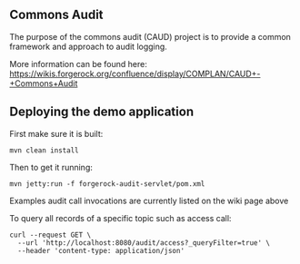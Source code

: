 Commons Audit
-------------
The purpose of the commons audit (CAUD) project is to provide a common framework and approach to audit logging.

More information can be found here: https://wikis.forgerock.org/confluence/display/COMPLAN/CAUD+-+Commons+Audit


Deploying the demo application
------------------------------
First make sure it is built:

    mvn clean install

Then to get it running:

    mvn jetty:run -f forgerock-audit-servlet/pom.xml

Examples audit call invocations are currently listed on the wiki page above 

To query all records of a specific topic such as access call:

    curl --request GET \
      --url 'http://localhost:8080/audit/access?_queryFilter=true' \
      --header 'content-type: application/json'
